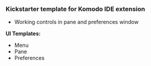 ### Kickstarter template for Komodo IDE extension  

* Working controls in pane and preferences window  

__UI Templates:__  
* Menu  
* Pane  
* Preferences  
  